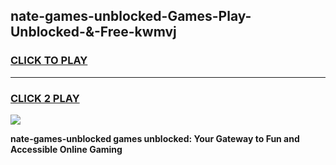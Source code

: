 
## nate-games-unblocked-Games-Play-Unblocked-&-Free-kwmvj
<h3>
<a href="https://premium76.site?title=nate-games-unblocked&ref=24A">CLICK TO PLAY</a></h3>
<hr>

<h3>
<a href="https://premium76.site?title=nate-games-unblocked&ref=24A">CLICK 2 PLAY</a>
  
</h3>

<a href="https://premium76.site?title=nate-games-unblocked&ref=24A"><img src="https://clearcache.store/games.png"></a>


**nate-games-unblocked games unblocked: Your Gateway to Fun and Accessible Online Gaming**
